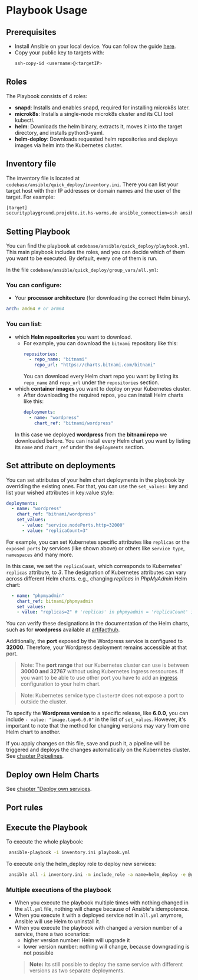 # Playbook Usage

## Prerequisites

- Install Ansible on your local device. You can follow the guide [here](https://gitlab.rlp.net/top/24s/secplay/codebase/-/blob/main/README.md?ref_type=heads#installation).
- Copy your public key to targets with:
  ```bash 
  ssh-copy-id <username>@<targetIP>
  ```

## Roles

The Playbook consists of 4 roles:
- **snapd**: Installs and enables snapd, required for installing microk8s later.
- **microk8s**: Installs a single-node microk8s cluster and its CLI tool kubectl.
- **helm**: Downloads the helm binary, extracts it, moves it into the target directory, and installs python3-yaml.
- **helm-deploy**: Downloads requested helm repositories and deploys images via helm into the Kubernetes cluster.

## Inventory file

The inventory file is located at `codebase/ansible/quick_deploy/inventory.ini`. There you can list your target host with their IP addresses or domain names and the user of the target.
For example:
```bash
[target]
securityplayground.projekte.it.hs-worms.de ansible_connection=ssh ansible_ssh_user=securityplayground
```

## Setting Playbook

You can find the playbook at `codebase/ansible/quick_deploy/playbook.yml`. This main playbook includes the roles, and you can decide which of them you want to be executed. By default, every one of them is run.

In the file `codebase/ansible/quick_deploy/group_vars/all.yml`:

### You can configure:
  - Your **processor architecture** (for downloading the correct Helm binary).

  ```yaml
  arch: amd64 # or arm64
  ```

### You can list:
  - which **Helm repositories** you want to download.
    - For example, you can download the `bitnami` repository like this:
      ```yaml
      repositories:
        - repo_name: "bitnami"
          repo_url: "https://charts.bitnami.com/bitnami"
      ```
      You can download every Helm chart repo you want by listing its `repo_name` and `repo_url` under the `repositories` section. 
  - which **container images** you want to deploy on your Kubernetes cluster.
    - After downloading the required repos, you can install Helm charts like this:
      ```yaml
      deployments:
        - name: "wordpress"
          chart_ref: "bitnami/wordpress"
      ```
    In this case we deployed **wordpress** from the **bitnami repo** we downloaded before. You can install every Helm chart you want by listing its `name` and `chart_ref` under the `deployments` section.

## Set attribute on deployments
You can set attributes of your helm chart deployments in the playbook by overriding the existing ones.
For that, you can use the `set_values:` key and list your wished attributes in key:value style:
```yaml
deployments:
  - name: "wordpress"
    chart_ref: "bitnami/wordpress"
    set_values:
      - value: "service.nodePorts.http=32000"
      - value: "replicaCount=3"
```
For example, you can set Kubernetes specific attributes like `replicas` or the `exposed ports` by services (like shown above) or others like `service type`, `namespaces` and many more.

In this case, we set the `replicaCount`, which corresponds to Kubernetes' `replicas` attribute, to *3*. The designation of Kubernetes attributes can vary across different Helm charts.
e.g., changing *replicas* in *PhpMyAdmin* Helm chart:
```yaml
  - name: "phpmyadmin"
    chart_ref: bitnami/phpmyadmin
    set_values:
    - value: "replicas=2" # 'replicas' in phpmyadmin = 'replicaCount' in wordpress
```

You can verify these designations in the documentation of the Helm charts, such as for **wordpress** available at [artifacthub](https://artifacthub.io/packages/helm/bitnami/wordpress).

Additionally, the **port** exposed by the Wordpress service is configured to **32000**. Therefore, your Wordpress deployment remains accessible at that port.

> Note: The **port range** that our Kubernetes cluster can use is between **30000 and 32767** without using Kubernetes Ingress ressources. If you want to be able to use other port you have to add an [ingress]() configuration to your helm chart.

> Note: Kubernetes service type `ClusterIP` does not expose a port to outside the cluster.

To specify the **Wordpress version** to a specific release, like **6.0.0**, you can include `- value: "image.tag=6.0.0"` in the list of `set_values`. However, it's important to note that the method for changing versions may vary from one Helm chart to another.

If you apply changes on this file, save and push it, a pipeline will be triggered and deploys the changes automatically on the Kubernetes cluster. See [chapter Ppipelines](https://gitlab.rlp.net/groups/top/24s/secplay/-/wikis/Pipelines).

## Deploy own Helm Charts

See [chapter "Deploy own services](./deploy-own-services.md).

## Port rules

## Execute the Playbook

To execute the whole playbook:
```bash
 ansible-playbook -i inventory.ini playbook.yml
```

To execute only the helm_deploy role to deploy new services:

```bash
 ansible all -i inventory.ini -m include_role -a name=helm_deploy -e @group_vars/all.yml
```

### Multiple executions of the playbook

- When you execute the playbook multiple times with nothing changed in the `all.yml` file, nothing will change because of Ansible's idempotence.
- When you execute it with a deployed service not in `all.yml` anymore, Ansible will use Helm to uninstall it.
- When you execute the playbook with changed a version number of a service, there a two scenarios:
  - higher version number: Helm will upgrade it
  - lower version number: nothing will change, because downgrading is not possible
  > **Note:** Its still possible to deploy the same service with different versions as two separate deployments. 
